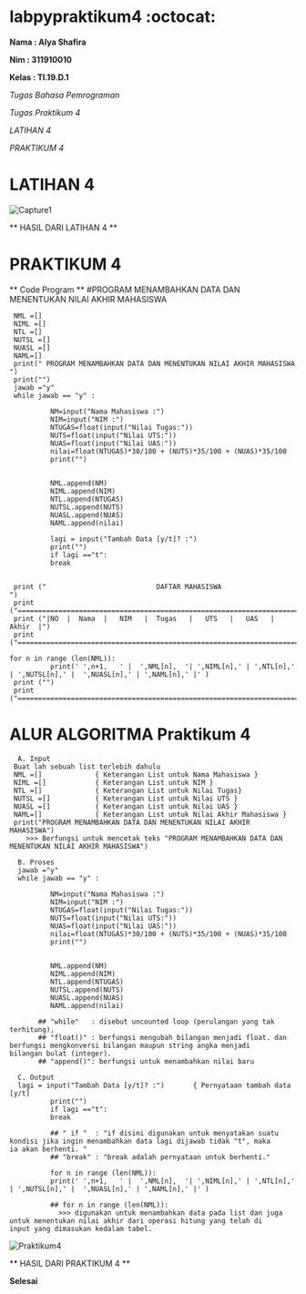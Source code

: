 
# labpypraktikum4 :octocat:
**Nama  : Alya Shafira**

**Nim   : 311910010**

**Kelas : TI.19.D.1**

*Tugas Bahasa Pemrograman*

*Tugas Praktikum 4*

*LATIHAN 4*

*PRAKTIKUM 4*

# LATIHAN 4
 ![Capture1](https://user-images.githubusercontent.com/56963083/69342052-509bad80-0c9d-11ea-9359-feae559acf72.PNG)
 
 ** HASIL DARI LATIHAN 4 **


# PRAKTIKUM 4

** Code Program **
      #PROGRAM MENAMBAHKAN DATA DAN MENENTUKAN NILAI AKHIR MAHASISWA


     NML =[]
     NIML =[]
     NTL =[]
     NUTSL =[]
     NUASL =[]
     NAML=[]
     print(" PROGRAM MENAMBAHKAN DATA DAN MENENTUKAN NILAI AKHIR MAHASISWA ")
     print("")
     jawab ="y"
     while jawab == "y" :
    
              NM=input("Nama Mahasiswa :")
              NIM=input("NIM :")
              NTUGAS=float(input("Nilai Tugas:"))
              NUTS=float(input("Nilai UTS:"))
              NUAS=float(input("Nilai UAS:"))
              nilai=float(NTUGAS)*30/100 + (NUTS)*35/100 + (NUAS)*35/100
              print("")


              NML.append(NM)
              NIML.append(NIM)
              NTL.append(NTUGAS)
              NUTSL.append(NUTS)
              NUASL.append(NUAS)
              NAML.append(nilai)

              lagi = input("Tambah Data [y/t]? :")
              print("")
              if lagi =="t":
              break

    
     print ("                           DAFTAR MAHASISWA                           ")
     print ("=======================================================================")
     print ("|NO  |  Nama  |   NIM   |  Tugas   |   UTS   |   UAS   |  Akhir  |")
     print ("=======================================================================")

    for n in range (len(NML)):
              print(' ',n+1,   ' |  ',NML[n],  '| ',NIML[n],' | ',NTL[n],' | ',NUTSL[n],' |  ',NUASL[n],' | ',NAML[n],' |' )
     print ("")
     print ("=======================================================================")
     


# ALUR ALGORITMA Praktikum 4

      A. Input
     Buat lah sebuah list terlebih dahulu
     NML =[]             { Keterangan List untuk Nama Mahasiswa }
     NIML =[]            { Keterangan List untuk NIM }
     NTL =[]             { Keterangan List untuk Nilai Tugas}
     NUTSL =[]           { Keterangan List untuk Nilai UTS }
     NUASL =[]           { Keterangan List untuk Nilai UAS }
     NAML=[]             { Keterangan List untuk Nilai Akhir Mahasiswa }
     print("PROGRAM MENAMBAHKAN DATA DAN MENENTUKAN NILAI AKHIR MAHASISWA")
        >>> Berfungsi untuk mencetak teks "PROGRAM MENAMBAHKAN DATA DAN MENENTUKAN NILAI AKHIR MAHASISWA") 
 
      B. Proses
      jawab ="y"
      while jawab == "y" :
    
              NM=input("Nama Mahasiswa :")
              NIM=input("NIM :")
              NTUGAS=float(input("Nilai Tugas:"))
              NUTS=float(input("Nilai UTS:"))
              NUAS=float(input("Nilai UAS:"))
              nilai=float(NTUGAS)*30/100 + (NUTS)*35/100 + (NUAS)*35/100
              print("")


              NML.append(NM)
              NIML.append(NIM)
              NTL.append(NTUGAS)
              NUTSL.append(NUTS)
              NUASL.append(NUAS)
              NAML.append(nilai)
           
           ## "while"  	: disebut uncounted loop (perulangan yang tak terhitung),
           ## "float()" : berfungsi mengubah bilangan menjadi float. dan berfungsi mengkonversi bilangan maupun string angka menjadi                               bilangan bulat (integer).
           ## "append()": berfungsi untuk menambahkan nilai baru
           
      C. Output
      lagi = input("Tambah Data [y/t]? :")       { Pernyataan tambah data [y/t]
              print("")
              if lagi =="t":
              break
              
              ## " if "  : "if disini digunakan untuk menyatakan suatu kondisi jika ingin menambahkan data lagi dijawab tidak "t", maka                             ia akan berhenti. "
              ## "break" : "break adalah pernyataan untuk berhenti."
              
              for n in range (len(NML)):
              print(' ',n+1,   ' |  ',NML[n],  '| ',NIML[n],' | ',NTL[n],' | ',NUTSL[n],' |  ',NUASL[n],' | ',NAML[n],' |' )
              
              ## for n in range (len(NML)):
                >>> digunakan untuk menambahkan data pada list dan juga untuk menentukan nilai akhir dari operasi hitung yang telah di                       input yang dimasukan kedalam tabel.
                
                
![Praktikum4](https://user-images.githubusercontent.com/56963083/69405868-55ab3c00-0d33-11ea-886e-efcafaf8c5f8.PNG)
               
** HASIL DARI PRAKTIKUM 4 **

**Selesai**
                
                
                
      

